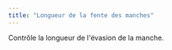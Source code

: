 ```yaml
---
title: "Longueur de la fente des manches"
---
```


Contrôle la longueur de l'évasion de la manche.




